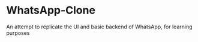 # WhatsApp-Clone
An attempt to replicate the UI and basic backend of WhatsApp, for learning purposes
